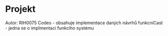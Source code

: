 # Projekt
Autor: RIH0075
Codes - obsahuje implementace daných návrhů
funkcniCast - jedna se o implmentaci funkciho systému



